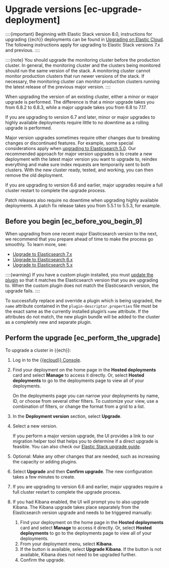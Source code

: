 # Upgrade versions [ec-upgrade-deployment]

::::{important} 
Beginning with Elastic Stack version 8.0, instructions for upgrading {{ech}} deployments can be found in [Upgrading on Elastic Cloud](../../../deploy-manage/upgrade/deployment-or-cluster.md). The following instructions apply for upgrading to Elastic Stack versions 7.x and previous.
::::


::::{note} 
You should upgrade the monitoring cluster before the production cluster. In general, the monitoring cluster and the clusters being monitored should run the same version of the stack. A monitoring cluster cannot monitor production clusters that run newer versions of the stack. If necessary, the monitoring cluster can monitor production clusters running the latest release of the previous major version.
::::


When upgrading the version of an existing cluster, either a minor or major upgrade is performed. The difference is that a minor upgrade takes you from 6.8.2 to 6.8.3, while a major upgrade takes you from 6.8 to 7.17.

If you are upgrading to version 6.7 and later, minor or major upgrades to highly available deployments require little to no downtime as a rolling upgrade is performed.

Major version upgrades sometimes require other changes due to breaking changes or discontinued features. For example, some special considerations apply when [upgrading to Elasticsearch 5.0](https://www.elastic.co/guide/en/cloud/current/ec-upgrading-v5.html). Our recommended approach for major version upgrades is to create a new deployment with the latest major version you want to upgrade to, reindex everything and make sure index requests are temporarily sent to both clusters. With the new cluster ready, tested, and working, you can then remove the old deployment.

If you are upgrading to version 6.6 and earlier, major upgrades require a full cluster restart to complete the upgrade process.

Patch releases also require no downtime when upgrading highly available deployments. A patch fix release takes you from 5.5.1 to 5.5.3, for example.


## Before you begin [ec_before_you_begin_9] 

When upgrading from one recent major Elasticsearch version to the next, we recommend that you prepare ahead of time to make the process go smoothly. To learn more, see:

* [Upgrade to Elasticsearch 7.x](https://www.elastic.co/guide/en/cloud/current/ec-upgrading-v7.html)
* [Upgrade to Elasticsearch 6.x](https://www.elastic.co/guide/en/cloud/current/ec-upgrading-v6.html)
* [Upgrade to Elasticsearch 5.x](https://www.elastic.co/guide/en/cloud/current/ec-upgrading-v5.html)

::::{warning} 
If you have a custom plugin installed, you must [update the plugin](../../../deploy-manage/deploy/elastic-cloud/upload-custom-plugins-bundles.md#ec-update-bundles-and-plugins) so that it matches the Elasticsearch version that you are upgrading to. When the custom plugin does not match the Elasticsearch version, the upgrade fails.
::::


To successfully replace and override a plugin which is being upgraded, the `name` attribute contained in the `plugin-descriptor.properties` file must be the exact same as the currently installed plugin’s `name` attribute. If the attributes do not match, the new plugin bundle will be added to the cluster as a completely new and separate plugin.


## Perform the upgrade [ec_perform_the_upgrade] 

To upgrade a cluster in {{ech}}:

1. Log in to the [{{ecloud}} Console](https://cloud.elastic.co?page=docs&placement=docs-body).
2. Find your deployment on the home page in the **Hosted deployments** card and select **Manage** to access it directly. Or, select **Hosted deployments** to go to the deployments page to view all of your deployments.

    On the deployments page you can narrow your deployments by name, ID, or choose from several other filters. To customize your view, use a combination of filters, or change the format from a grid to a list.

3. In the **Deployment version** section, select **Upgrade**.
4. Select a new version.

    If you perform a major version upgrade, the UI provides a link to our migration helper tool that helps you to determine if a direct upgrade is feasible. You can also check our [Elastic Stack upgrade guide](https://www.elastic.co/products/upgrade_guide).

5. Optional: Make any other changes that are needed, such as increasing the capacity or adding plugins.
6. Select **Upgrade** and then **Confirm upgrade**. The new configuration takes a few minutes to create.
7. If you are upgrading to version 6.6 and earlier, major upgrades require a full cluster restart to complete the upgrade process.
8. If you had Kibana enabled, the UI will prompt you to also upgrade Kibana. The Kibana upgrade takes place separately from the Elasticsearch version upgrade and needs to be triggered manually:

    1. Find your deployment on the home page in the **Hosted deployments** card and select **Manage** to access it directly. Or, select **Hosted deployments** to go to the deployments page to view all of your deployments.
    2. From your deployment menu, select **Kibana**.
    3. If the button is available, select **Upgrade Kibana**. If the button is not available, Kibana does not need to be upgraded further.
    4. Confirm the upgrade.





